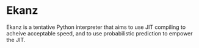 # Ekanz

Ekanz is a tentative Python interpreter that aims to use JIT compiling to acheive acceptable speed, and to use probabilistic prediction to empower the JIT.

